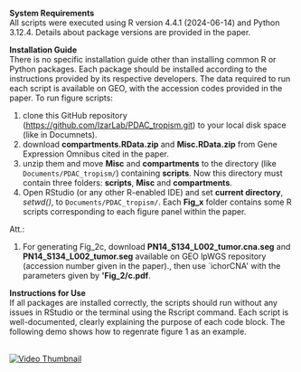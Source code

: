 **System Requirements**<br>
All scripts were executed using R version 4.4.1 (2024-06-14) and Python 3.12.4. Details about package versions are provided in the paper.

**Installation Guide**<br>
There is no specific installation guide other than installing common R or Python packages. Each package should be installed according to the instructions provided by its respective developers. The data required to run each script is available on GEO, with the accession codes provided in the paper. To run figure scripts:
1. clone this GitHub repository  (https://github.com/IzarLab/PDAC_tropism.git) to your local disk space (like in Documnets).
2. download **compartments.RData.zip** and **Misc.RData.zip** from Gene Expression Omnibus cited in the paper.
3. unzip them and move **Misc** and **compartments** to the directory (like `Documents/PDAC_tropism/`) containing **scripts**. Now this directory must contain three folders: **scripts**, **Misc** and **compartments**.
4. Open RStudio (or any other R-enabled IDE) and set **current directory**, *setwd()*, to `Documents/PDAC_tropism/`. Each **Fig_x** folder contains some R scripts corresponding to each figure panel within the paper.

Att.:
1. For generating Fig_2c, download **PN14_S134_L002_tumor.cna.seg** and **PN14_S134_L002_tumor.seg** available on GEO lpWGS repository (accession number given in the paper)., then use `ichorCNA' with the parameters given by ****'Fig_2/c.pdf****.

**Instructions for Use**<br>
If all packages are installed correctly, the scripts should run without any issues in RStudio or the terminal using the Rscript command. Each script is well-documented, clearly explaining the purpose of each code block.
The following demo shows how to regenrate figure 1 as an example.<br><br>

[![Video Thumbnail](https://img.youtube.com/vi/zvmdHKROiBA/0.jpg)](https://www.youtube.com/watch?v=zvmdHKROiBA)

